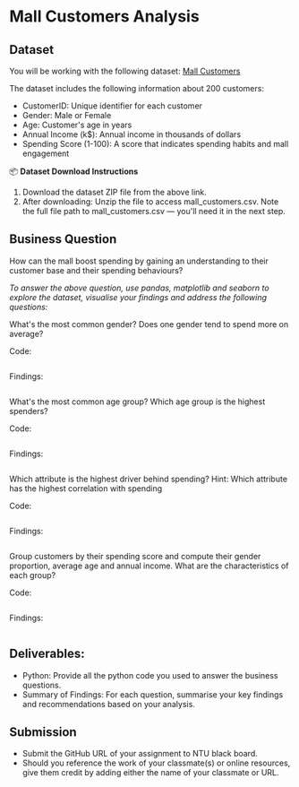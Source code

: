 # Mall Customers Analysis

## Dataset

You will be working with the following dataset: [Mall Customers](https://www.kaggle.com/datasets/vjchoudhary7/customer-segmentation-tutorial-in-python/data)

The dataset includes the following information about 200 customers:
- CustomerID: Unique identifier for each customer
- Gender: Male or Female
- Age: Customer's age in years
- Annual Income (k$): Annual income in thousands of dollars
- Spending Score (1-100): A score that indicates spending habits and mall engagement

📦 **Dataset Download Instructions**
1. Download the dataset ZIP file from the above link.
2. After downloading: Unzip the file to access mall_customers.csv. Note the full file path to mall_customers.csv — you'll need it in the next step.

## Business Question
How can the mall boost spending by gaining an understanding to their customer base and their spending behaviours?

*To answer the above question, use pandas, matplotlib and seaborn to explore the dataset, visualise your findings and address the following questions:*

What's the most common gender? Does one gender tend to spend more on average?

Code:
```python

```
Findings:
```text

```
What's the most common age group? Which age group is the highest spenders?

Code:
```python

```
Findings:
```text

```
Which attribute is the highest driver behind spending? 
Hint: Which attribute has the highest correlation with spending

Code:
```python

```
Findings:
```text

```
Group customers by their spending score and compute their gender proportion, average age and annual income.
What are the characteristics of each group?

Code:
```python

```
Findings:
```text

```
## Deliverables:
- Python: Provide all the python code you used to answer the business questions.
- Summary of Findings: For each question, summarise your key findings and recommendations based on your analysis.

## Submission

- Submit the GitHub URL of your assignment to NTU black board.
- Should you reference the work of your classmate(s) or online resources, give them credit by adding either the name of your classmate or URL.
